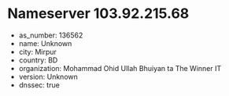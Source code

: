 # Nameserver 103.92.215.68

* as_number: 136562
* name: Unknown
* city: Mirpur
* country: BD
* organization: Mohammad Ohid Ullah Bhuiyan ta The Winner IT
* version: Unknown
* dnssec: true
